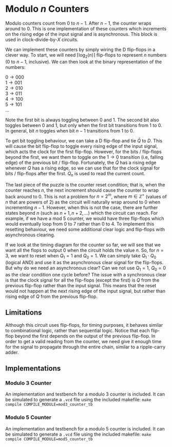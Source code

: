 # Modulo $n$ Counters
Modulo counters count from 0 to $n-1$. After $n-1$, the counter wraps around to 0. This is one implementation of these counters which increments on the rising edge of the input signal and is asynchronous. This block is used in clock-divide-by-$X$ circuits.

We can implement these counters by simply wiring the D flip-flops in a clever way. To start, we will need $\lceil \log_{2}(n) \rceil$ flip-flops to represent $n$ numbers (0 to $n-1$, inclusive). We can then look at the binary representation of the numbers:  

$0 \rightarrow 000$  
$1 \rightarrow 001$  
$2 \rightarrow 010$  
$3 \rightarrow 011$  
$4 \rightarrow 100$  
$5 \rightarrow 101$  
$...$

Note the first bit is always toggling between 0 and 1. The second bit also toggles between 0 and 1, but only when the first bit transitions from 1 to 0. In general, bit $n$ toggles when bit $n-1$ transitions from 1 to 0. 

To get bit toggling behaviour, we can take a D flip-flop and tie $\bar{Q}$ to $D$. This will cause the bit flip-flop to toggle every rising edge of the input signal, which acts the clock for the first flip-flop. However, for the bits / flip-flops beyond the first, we want them to toggle on the $1 \rightarrow 0$ transition (i.e, falling edge) of the previous bit / flip-flop. Fortunately, the $\bar{Q}$ has a rising edge whenever $Q$ has a rising edge, so we can use that for the clock signal for bits / flip-flops after the first. $Q_n$ is used to read the current count.

The last piece of the puzzle is the counter reset condition; that is, when the counter reaches $n$, the next increment should cause the counter to wrap back around to 0. This is not a problem for $n=2^{m}$, where $m \in \mathbb{Z}^{+}$ (values of $n$ that are powers of 2) as the circuit will naturally wrap around to 0 when incrementing $n-1$. However, when this is not the case, there are further states beyond $n$ (such as $n+1, n+2, ...$) which the circuit can reach. For example, if we have a mod 5 counter, we would have three flip-flops which would eventually loop from 0 to 7 rather than 0 to 4. To implement this resetting behaviour, we need some additional clear logic and flip-flops with asynchronous clearing.

If we look at the timing diagram for the counter so far, we will see that we want all the flops to output $0$ when the circuit holds the value $n$. So, for $n = 3$, we want to reset when $Q_1 = 1$ and $Q_0 = 1$. We can simply take $Q_1 \cdot Q_0$ (logical AND) and use it as the asynchronous clear signal for the flip-flops. But why do we need an asynchronous clear? Can we not use $Q_1 = 1$, $Q_0 = 0$ as the clear condition one cycle before? The issue with a synchronous clear is that the clock signal for all the flip-flops (except the first) is $Q$ from the previous flip-flop rather than the input signal. This means that the reset would not happen at the next rising edge of the input signal, but rather than rising edge of $Q$ from the previous flip-flop.

## Limitations
Although this circuit uses flip-flops, for timing purposes, it behaves similar to combinational logic, rather than sequential logic. Notice that each flip-flop beyond the first depends on the output of the previous flip-flop. In order to get a valid reading from the counter, we need give it enough time for the signal to propagate through the entire chain, similar to a ripple-carry adder.

## Implementations

### Modulo 3 Counter
An implementation and testbench for a modulo 3 counter is included. It can be simulated to generate a `.vcd` file using the included makefile: 
`make compile COMPILE_MODULE=mod3_counter_tb`

### Modulo 5 Counter
An implementation and testbench for a modulo 5 counter is included. It can be simulated to generate a `.vcd` file using the included makefile: 
`make compile COMPILE_MODULE=mod5_counter_tb`
